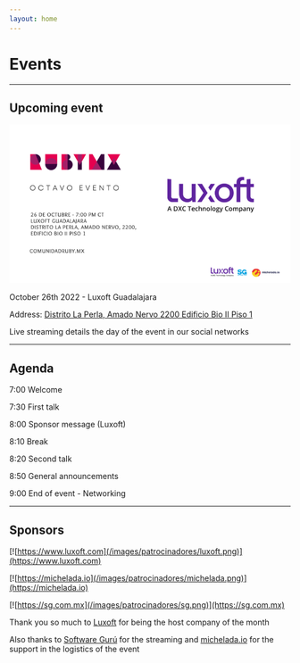 ```yaml
---
layout: home
---
```


# Events

---

## Upcoming event

![](/images/eventos/octubre_2022/primer_anuncio.png)


October 26th 2022 - Luxoft Guadalajara

Address: [Distrito La Perla, Amado Nervo 2200 Edificio Bio II Piso 1](https://goo.gl/maps/ksk3rEv7Z3vMkJoV9)

Live streaming details the day of the event in our social networks

---

## Agenda


7:00 Welcome

7:30 First talk

8:00 Sponsor message (Luxoft)

8:10 Break

8:20 Second talk

8:50 General announcements

9:00 End of event - Networking


<!-- ## About our speakers -->

<!-- Guillermo Moreno -->

<!-- He is 31 years old and works for michelada.io as a Software Engineer. He really likes working with Rails and its children such as StimulusJS, Turbo and among other tools to achieve quality and optimal results. -->

<!-- Brian Martinez -->

<!-- Staff Software Engineer at Brightcove in the Zencoder (transcoding) team with daily work on web technologies using all kinds of tools, highlighting Ruby on Rails and Elixir. 10 years in the software development industry going through various technologies and languages and exploring the entire stack, frontend, backend, ops, dba and whatnot. -->

---

## Sponsors

[![https://www.luxoft.com](/images/patrocinadores/luxoft.png)](https://www.luxoft.com)

[![https://michelada.io](/images/patrocinadores/michelada.png)](https://michelada.io)

[![https://sg.com.mx](/images/patrocinadores/sg.png)](https://sg.com.mx)

Thank you so much to [Luxoft](https://www.luxoft.com) for being the host company of the month

Also thanks to [Software Gurú](https://sg.com.mx/) for the streaming and [michelada.io](https://michelada.io) for
the support in the logistics of the event
